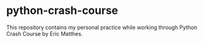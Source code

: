 # python-crash-course
This repository contains my personal practice  while working through Python Crash Course by Eric Matthes.
